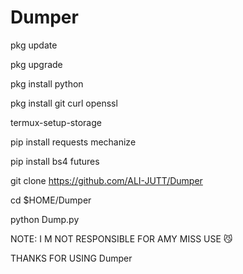 # Dumper


pkg update

pkg upgrade

pkg install python

pkg install git curl openssl

termux-setup-storage

pip install requests mechanize

pip install bs4 futures

git clone https://github.com/ALI-JUTT/Dumper

cd $HOME/Dumper

python Dump.py


NOTE: I M NOT RESPONSIBLE FOR AMY MISS USE 😼
 

THANKS FOR USING Dumper
